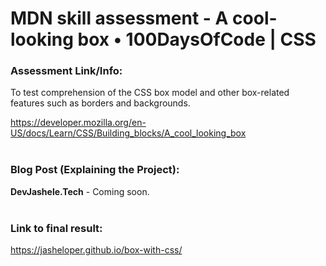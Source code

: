 # MDN skill assessment - A cool-looking box • 100DaysOfCode | CSS 


### Assessment Link/Info:
To test comprehension of the CSS box model and other box-related features such as borders and backgrounds.
<br />

https://developer.mozilla.org/en-US/docs/Learn/CSS/Building_blocks/A_cool_looking_box
<br /><br />


### Blog Post (Explaining the Project):

**DevJashele.Tech** - Coming soon.
<br /><br />


### Link to final result:
https://jasheloper.github.io/box-with-css/


